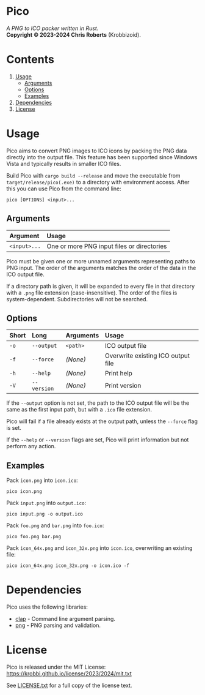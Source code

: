 # Pico
_A PNG to ICO packer written in Rust._  
__Copyright &copy; 2023-2024 Chris Roberts__ (Krobbizoid).

# Contents
1. [Usage](#usage)
   * [Arguments](#arguments)
   * [Options](#options)
   * [Examples](#examples)
2. [Dependencies](#Dependencies)
3. [License](#license)

# Usage
Pico aims to convert PNG images to ICO icons by packing the PNG data directly
into the output file. This feature has been supported since Windows Vista and
typically results in smaller ICO files.

Build Pico with `cargo build --release` and move the executable from
`target/release/pico(.exe)` to a directory with environment access. After this
you can use Pico from the command line:
```shell
pico [OPTIONS] <input>...
```

## Arguments
| Argument     | Usage                                      |
| :----------- | :----------------------------------------- |
| `<input>...` | One or more PNG input files or directories |

Pico must be given one or more unnamed arguments representing paths to PNG
input. The order of the arguments matches the order of the data in the ICO
output file.

If a directory path is given, it will be expanded to every file in that
directory with a `.png` file extension (case-insensitive). The order of the
files is system-dependent. Subdirectories will not be searched.

## Options
| Short | Long         | Arguments | Usage                              |
| :---- | :----------- | :-------- | :--------------------------------- |
| `-o`  | `--output`   | `<path>`  | ICO output file                    |
| `-f`  | `--force`    | _(None)_  | Overwrite existing ICO output file |
| `-h`  | `--help`     | _(None)_  | Print help                         |
| `-V`  | `--version`  | _(None)_  | Print version                      |

If the `--output` option is not set, the path to the ICO output file will be
the same as the first input path, but with a `.ico` file extension.

Pico will fail if a file already exists at the output path, unless the
`--force` flag is set.

If the `--help` or `--version` flags are set, Pico will print information but
not perform any action.

## Examples
Pack `icon.png` into `icon.ico`:
```shell
pico icon.png
```

Pack `input.png` into `output.ico`:
```shell
pico input.png -o output.ico
```

Pack `foo.png` and `bar.png` into `foo.ico`:
```shell
pico foo.png bar.png
```

Pack `icon_64x.png` and `icon_32x.png` into `icon.ico`, overwriting an existing
file:
```shell
pico icon_64x.png icon_32x.png -o icon.ico -f
```

# Dependencies
Pico uses the following libraries:
* [clap](https://crates.io/crates/clap) - Command line argument parsing.
* [png](https://crates.io/crates/png) - PNG parsing and validation.

# License
Pico is released under the MIT License:  
https://krobbi.github.io/license/2023/2024/mit.txt

See [LICENSE.txt](./LICENSE.txt) for a full copy of the license text.
